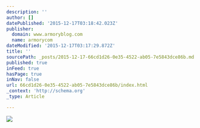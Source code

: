 ```yaml
---
description: ''
author: []
datePublished: '2015-12-17T03:18:42.023Z'
publisher:
  domain: www.armoryblog.com
  name: armorycom
dateModified: '2015-12-17T03:17:29.872Z'
title: ''
sourcePath: _posts/2015-12-17-66cd1d26-0e35-4522-ab05-7e5843dce86b.md
published: true
inFeed: true
hasPage: true
inNav: false
url: 66cd1d26-0e35-4522-ab05-7e5843dce86b/index.html
_context: 'http://schema.org'
_type: Article

---
```

![](http://www.armoryblog.com/wp-content/uploads/2011/07/whiskey-holster.jpg)